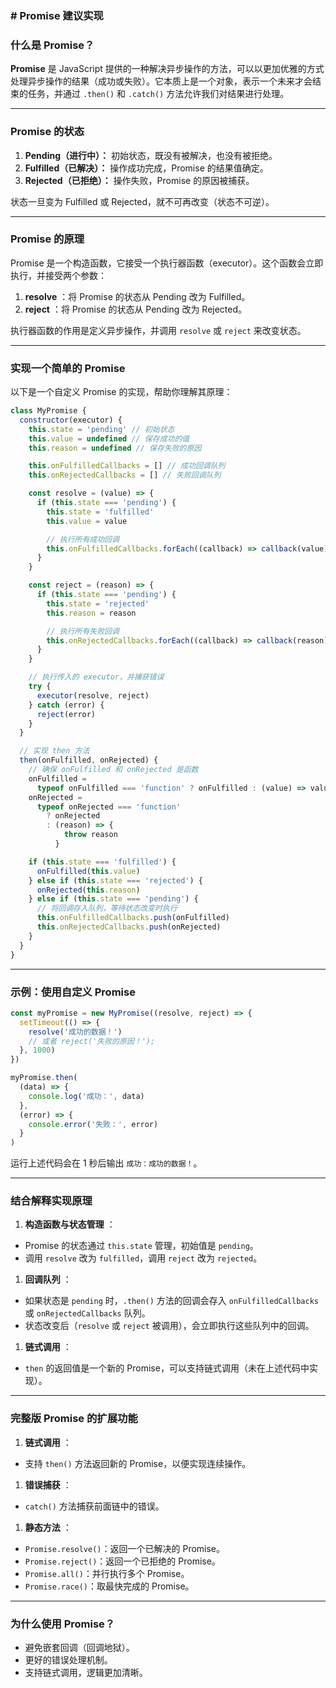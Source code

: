 ### **# Promise 建议实现**

### **什么是 Promise？**

**Promise** 是 JavaScript 提供的一种解决异步操作的方法，可以以更加优雅的方式处理异步操作的结果（成功或失败）。它本质上是一个对象，表示一个未来才会结束的任务，并通过 `.then()` 和 `.catch()` 方法允许我们对结果进行处理。

---

### **Promise 的状态**

1. **Pending（进行中）：** 初始状态，既没有被解决，也没有被拒绝。
2. **Fulfilled（已解决）：** 操作成功完成，Promise 的结果值确定。
3. **Rejected（已拒绝）：** 操作失败，Promise 的原因被捕获。

状态一旦变为 Fulfilled 或 Rejected，就不可再改变（状态不可逆）。

---

### **Promise 的原理**

Promise 是一个构造函数，它接受一个执行器函数（executor）。这个函数会立即执行，并接受两个参数：

1. **resolve** ：将 Promise 的状态从 Pending 改为 Fulfilled。
2. **reject** ：将 Promise 的状态从 Pending 改为 Rejected。

执行器函数的作用是定义异步操作，并调用 `resolve` 或 `reject` 来改变状态。

---

### **实现一个简单的 Promise**

以下是一个自定义 Promise 的实现，帮助你理解其原理：

```javascript
class MyPromise {
  constructor(executor) {
    this.state = 'pending' // 初始状态
    this.value = undefined // 保存成功的值
    this.reason = undefined // 保存失败的原因

    this.onFulfilledCallbacks = [] // 成功回调队列
    this.onRejectedCallbacks = [] // 失败回调队列

    const resolve = (value) => {
      if (this.state === 'pending') {
        this.state = 'fulfilled'
        this.value = value

        // 执行所有成功回调
        this.onFulfilledCallbacks.forEach((callback) => callback(value))
      }
    }

    const reject = (reason) => {
      if (this.state === 'pending') {
        this.state = 'rejected'
        this.reason = reason

        // 执行所有失败回调
        this.onRejectedCallbacks.forEach((callback) => callback(reason))
      }
    }

    // 执行传入的 executor，并捕获错误
    try {
      executor(resolve, reject)
    } catch (error) {
      reject(error)
    }
  }

  // 实现 then 方法
  then(onFulfilled, onRejected) {
    // 确保 onFulfilled 和 onRejected 是函数
    onFulfilled =
      typeof onFulfilled === 'function' ? onFulfilled : (value) => value
    onRejected =
      typeof onRejected === 'function'
        ? onRejected
        : (reason) => {
            throw reason
          }

    if (this.state === 'fulfilled') {
      onFulfilled(this.value)
    } else if (this.state === 'rejected') {
      onRejected(this.reason)
    } else if (this.state === 'pending') {
      // 将回调存入队列，等待状态改变时执行
      this.onFulfilledCallbacks.push(onFulfilled)
      this.onRejectedCallbacks.push(onRejected)
    }
  }
}
```

---

### **示例：使用自定义 Promise**

```javascript
const myPromise = new MyPromise((resolve, reject) => {
  setTimeout(() => {
    resolve('成功的数据！')
    // 或者 reject('失败的原因！');
  }, 1000)
})

myPromise.then(
  (data) => {
    console.log('成功：', data)
  },
  (error) => {
    console.error('失败：', error)
  }
)
```

运行上述代码会在 1 秒后输出 `成功：成功的数据！`。

---

### **结合解释实现原理**

1. **构造函数与状态管理** ：

- Promise 的状态通过 `this.state` 管理，初始值是 `pending`。
- 调用 `resolve` 改为 `fulfilled`，调用 `reject` 改为 `rejected`。

1. **回调队列** ：

- 如果状态是 `pending` 时，`.then()` 方法的回调会存入 `onFulfilledCallbacks` 或 `onRejectedCallbacks` 队列。
- 状态改变后（`resolve` 或 `reject` 被调用），会立即执行这些队列中的回调。

1. **链式调用** ：

- `then` 的返回值是一个新的 Promise，可以支持链式调用（未在上述代码中实现）。

---

### **完整版 Promise 的扩展功能**

1. **链式调用** ：

- 支持 `then()` 方法返回新的 Promise，以便实现连续操作。

1. **错误捕获** ：

- `catch()` 方法捕获前面链中的错误。

1. **静态方法** ：

- `Promise.resolve()`：返回一个已解决的 Promise。
- `Promise.reject()`：返回一个已拒绝的 Promise。
- `Promise.all()`：并行执行多个 Promise。
- `Promise.race()`：取最快完成的 Promise。

---

### **为什么使用 Promise？**

- 避免嵌套回调（回调地狱）。
- 更好的错误处理机制。
- 支持链式调用，逻辑更加清晰。
  #
